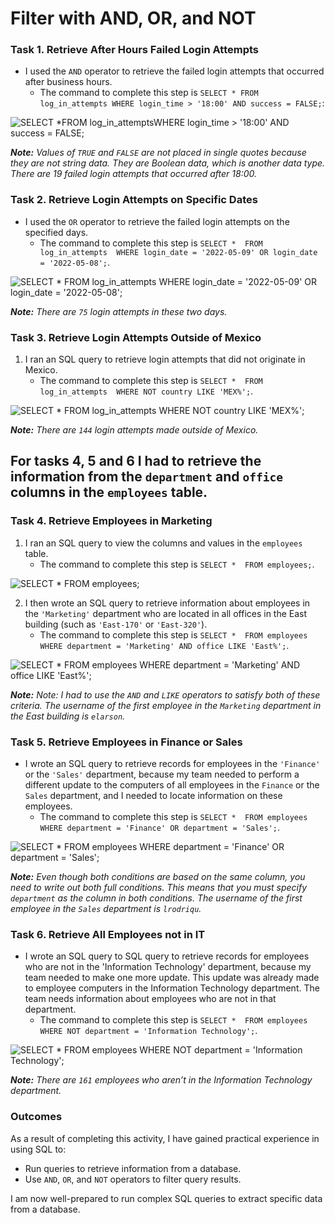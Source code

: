 # Filter with AND, OR, and NOT

### Task 1. Retrieve After Hours Failed Login Attempts

* I used the `AND` operator to retrieve the failed login attempts that occurred after business hours. 
    * The command to complete this step is `SELECT *
FROM log_in_attempts
WHERE login_time > '18:00' AND success = FALSE;`:

![SELECT *FROM log_in_attemptsWHERE login_time > '18:00' AND success = FALSE;](https://github.com/user-attachments/assets/b58798a1-3726-4e52-a27e-ae6f7787d8a9)

***Note:** Values of `TRUE` and `FALSE` are not placed in single quotes because they are not string data. They are Boolean data, which is another data type. There are 19 failed login attempts that occurred after 18:00.*

### Task 2. Retrieve Login Attempts on Specific Dates

* I used the `OR` operator to retrieve the failed login attempts on the specified days.
    * The command to complete this step is `SELECT * 
FROM log_in_attempts 
WHERE login_date = '2022-05-09' OR login_date = '2022-05-08';`.

![SELECT * FROM log_in_attempts WHERE login_date = '2022-05-09' OR login_date = '2022-05-08';](https://github.com/user-attachments/assets/4c273269-a070-46a6-8ef3-f6ab7ebd4ced)

***Note:** There are `75` login attempts in these two days.*

### Task 3. Retrieve Login Attempts Outside of Mexico

1. I ran an SQL query to retrieve login attempts that did not originate in Mexico.
    * The command to complete this step is `SELECT * 
FROM log_in_attempts 
WHERE NOT country LIKE 'MEX%';`.

![SELECT * FROM log_in_attempts WHERE NOT country LIKE 'MEX%';](https://github.com/user-attachments/assets/e9b66452-a279-4643-ab53-52dc48bd7a0b)

***Note:** There are `144` login attempts made outside of Mexico.*

## For tasks 4, 5 and 6 I had to retrieve the information from the `department` and `office` columns in the `employees` table.

### Task 4. Retrieve Employees in Marketing

1. I ran an SQL query to view the columns and values in the `employees` table.
    * The command to complete this step is `SELECT * 
FROM employees;`.

![SELECT * FROM employees;](https://github.com/user-attachments/assets/26c90a4a-36b1-42d6-be8c-d0972c80cd51)

2. I then wrote an SQL query to retrieve information about employees in the `'Marketing'` department who are located in all offices in the East building (such as `'East-170'` or `'East-320'`).
    * The command to complete this step is `SELECT * 
FROM employees 
WHERE department = 'Marketing' AND office LIKE 'East%';`.

![SELECT * FROM employees WHERE department = 'Marketing' AND office LIKE 'East%';](https://github.com/user-attachments/assets/8a9bcc7d-dbfc-40d1-998c-59fb70c335a6)

***Note:** Note: I had to use the `AND` and `LIKE` operators to satisfy both of these criteria. The username of the first employee in the `Marketing` department in the East building is `elarson`.*

### Task 5. Retrieve Employees in Finance or Sales

* I wrote an SQL query to retrieve records for employees in the `'Finance'` or the `'Sales'` department, because my team needed to perform a different update to the computers of all employees in the `Finance` or the `Sales` department, and I needed to locate information on these employees. 
  * The command to complete this step is `SELECT * 
FROM employees 
WHERE department = 'Finance' OR department = 'Sales';`.

![SELECT * FROM employees WHERE department = 'Finance' OR department = 'Sales';](https://github.com/user-attachments/assets/0baf15aa-54fa-435c-aa56-2c8e3c55a136)

***Note:** Even though both conditions are based on the same column, you need to write out both full conditions. This means that you must specify `department` as the column in both conditions. The username of the first employee in the `Sales` department is `lrodriqu`.*

### Task 6. Retrieve All Employees not in IT

* I wrote an SQL query to SQL query to retrieve records for employees who are not in the 'Information Technology' department, because my team needed to make one more update. This update was already made to employee computers in the Information Technology department. The team needs information about employees who are not in that department. 
  * The command to complete this step is `SELECT * 
FROM employees 
WHERE NOT department = 'Information Technology';`.

![SELECT * FROM employees WHERE NOT department = 'Information Technology';](https://github.com/user-attachments/assets/741b9dd6-2902-4527-962f-2e8d1aad937d)

***Note:** There are `161` employees who aren’t in the Information Technology department.*

###  Outcomes

As a result of completing this activity, I have gained practical experience in using SQL to:

* Run queries to retrieve information from a database.
* Use `AND`, `OR`, and `NOT` operators to filter query results.
  
I am now well-prepared to run complex SQL queries to extract specific data from a database.
